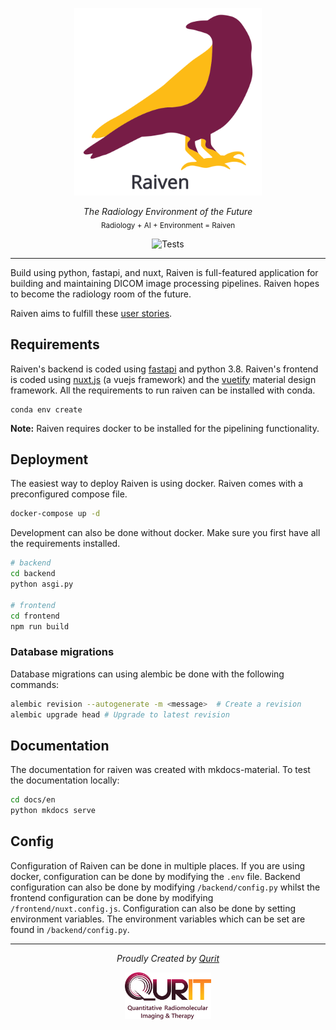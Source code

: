 <p align="center">
  <img src="frontend/static/raiven-logo-text.svg" alt="Raiven Logo" height="300" />
</p>
<p align="center">
  <em>The Radiology Environment of the Future</em></br>
  <sub>Radiology + AI + Environment  = Raiven</sub>
</p>
<p align="center">
<img alt="Tests" src="https://github.com/qurit/raiven/workflows/Python%20application/badge.svg?branch=master" />
</p>

---

Build using python, fastapi, and nuxt, Raiven is full-featured application for building and maintaining DICOM image processing pipelines. Raiven hopes to become the radiology room of the future.

Raiven aims to fulfill these [user stories](./stories.md).

## Requirements

Raiven's backend is coded using [fastapi](https://fastapi.tiangolo.com/) and python 3.8. Raiven's frontend is coded
using [nuxt.js](https://nuxtjs.org) (a vuejs framework) and the [vuetify](https://vuetifyjs.com/) material design framework.
All the requirements to run raiven can be installed with conda.

```
conda env create
```

**Note:** Raiven requires docker to be installed for the pipelining functionality.

## Deployment

The easiest way to deploy Raiven is using docker. Raiven comes with a preconfigured compose file.

```bash
docker-compose up -d
```

Development can also be done without docker. Make sure you first have all the requirements installed.

```bash
# backend
cd backend
python asgi.py

# frontend
cd frontend
npm run build
```

### Database migrations

Database migrations can using alembic be done with the following commands:

```bash
alembic revision --autogenerate -m <message>  # Create a revision
alembic upgrade head # Upgrade to latest revision
```

## Documentation

The documentation for raiven was created with mkdocs-material. To test the documentation locally:
```bash
cd docs/en
python mkdocs serve
```

## Config

Configuration of Raiven can be done in multiple places. If you are using docker, configuration
can be done by modifying the `.env` file. Backend configuration can also be done by modifying `/backend/config.py` whilst
the frontend configuration can be done by modifying `/frontend/nuxt.config.js`. Configuration can also be done by
setting environment variables. The environment variables which can be set are found in `/backend/config.py`.

---

<p align="center">
  <em>Proudly Created by <a href="https://qurit.ca">Qurit</a></em>
</p>
<p align="center">
  <img src="frontend/static/qurit-logo-text.png" alt="Qurit Logo" height="75" />
</p>

